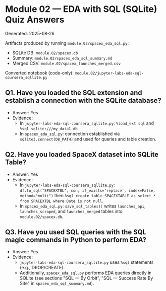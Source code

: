 # Module 02 — EDA with SQL (SQLite) Quiz Answers

Generated: 2025-08-26

Artifacts produced by running `module.02/spacex_eda_sql.py`:
- SQLite DB: `module.02/spacex.db`
- Summary: `module.02/spacex_eda_sql_summary.md`
- Merged CSV: `module.02/spacex_launches_merged.csv`

Converted notebook (code-only): `module.02/jupyter-labs-eda-sql-coursera_sqllite.py`

## Q1. Have you loaded the SQL extension and establish a connection with the SQLite database?
- Answer: Yes
- Evidence:
  - In `jupyter-labs-eda-sql-coursera_sqllite.py`: `%load_ext sql` and `%sql sqlite:///my_data1.db`
  - In `spacex_eda_sql.py`: connection established via `sqlite3.connect(DB_PATH)` and used for queries and table creation.

## Q2. Have you loaded SpaceX dataset into SQLite Table?
- Answer: Yes
- Evidence:
  - In `jupyter-labs-eda-sql-coursera_sqllite.py`: `df.to_sql("SPACEXTBL", con, if_exists='replace', index=False, method="multi")` then `%sql create table SPACEXTABLE as select * from SPACEXTBL where Date is not null`.
  - In `spacex_eda_sql.py`: `save_sql_tables()` writes `launches_api`, `launches_scraped`, and `launches_merged` tables into `module.02/spacex.db`.

## Q3. Have you used SQL queries with the SQL magic commands in Python to perform EDA?
- Answer: Yes
- Evidence:
  - `jupyter-labs-eda-sql-coursera_sqllite.py` uses `%sql` statements (e.g., DROP/CREATE). 
  - Additionally, `spacex_eda_sql.py` performs EDA queries directly in SQLite (see sections "SQL — By Orbit", "SQL — Success Rate By Site" in `spacex_eda_sql_summary.md`).
